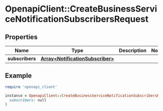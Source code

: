 # OpenapiClient::CreateBusinessServiceNotificationSubscribersRequest

## Properties

| Name | Type | Description | Notes |
| ---- | ---- | ----------- | ----- |
| **subscribers** | [**Array&lt;NotificationSubscriber&gt;**](NotificationSubscriber.md) |  |  |

## Example

```ruby
require 'openapi_client'

instance = OpenapiClient::CreateBusinessServiceNotificationSubscribersRequest.new(
  subscribers: null
)
```

